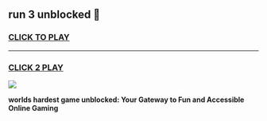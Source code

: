 
## run 3 unblocked 👋
<h3>
<a href="https://premium.freeplayer.one?title=run_3_unblocked&ref=13F">CLICK TO PLAY</a></h3>
<hr>

<h3>
<a href="https://premium.freeplayer.one?title=run_3_unblocked&ref=13F">CLICK 2 PLAY</a>
  
</h3>

<a href="https://premium.freeplayer.one?title=run_3_unblocked&ref=12F/"><img src="https://clearcache.store/games.png"></a>


**worlds hardest game unblocked: Your Gateway to Fun and Accessible Online Gaming**
